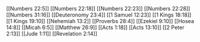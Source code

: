 [[Numbers 22:5]]
[[Numbers 22:18]]
[[Numbers 22:23]]
[[Numbers 22:28]]
[[Numbers 31:16]]
[[Deuteronomy 23:4]]
[[1 Samuel 12:23]]
[[1 Kings 18:18]]
[[1 Kings 19:10]]
[[Nehemiah 13:2]]
[[Proverbs 28:4]]
[[Ezekiel 9:10]]
[[Hosea 14:8]]
[[Micah 6:5]]
[[Matthew 26:9]]
[[Acts 1:18]]
[[Acts 13:10]]
[[2 Peter 2:13]]
[[Jude 1:11]]
[[Revelation 2:14]]
